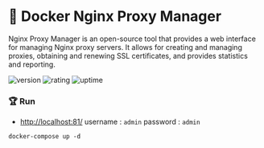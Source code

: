 # 🎉 Docker Nginx Proxy Manager

Nginx Proxy Manager is an open-source tool that provides a web interface for managing Nginx proxy servers. It allows for creating and managing proxies, obtaining and renewing SSL certificates, and provides statistics and reporting.

![version](https://img.shields.io/badge/version-1.0-blue)
![rating](https://img.shields.io/badge/rating-★★★★★-yellow)
![uptime](https://img.shields.io/badge/uptime-100%25-brightgreen)

### 🏆 Run

- [http://localhost:81/](http://localhost:81/) username : `admin` password : `admin`

```shell
docker-compose up -d
```
